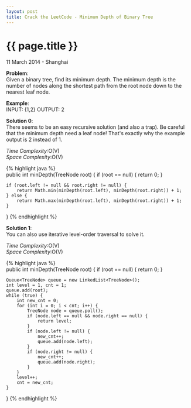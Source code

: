 ```yaml
---
layout: post
title: Crack the LeetCode - Minimum Depth of Binary Tree
---
```


{{ page.title }}
================

<p class="meta">11 March 2014 - Shanghai </p>

**Problem**:   
Given a binary tree, find its minimum depth. The minimum depth is the number of nodes along the shortest path from the root node down to the nearest leaf node.

**Example**:   
INPUT: {1,2}
OUTPUT: 2

**Solution 0**:  
There seems to be an easy recursive solution (and also a trap). Be careful that the minimum depth need a leaf node! That's exactly why the example output is 2 instead of 1.

*Time Complexity*:O(V)  
*Space Complexity*:O(V)  

{% highlight java %}  
public int minDepth(TreeNode root) {
    if (root == null) {
        return 0;
    }

    if (root.left != null && root.right != null) {
        return Math.min(minDepth(root.left), minDepth(root.right)) + 1;
    } else {
        return Math.max(minDepth(root.left), minDepth(root.right)) + 1;
    }
}
{% endhighlight %}

**Solution 1**:  
You can also use iterative level-order traversal to solve it.

*Time Complexity*:O(V)  
*Space Complexity*:O(V)  

{% highlight java %}  
public int minDepth(TreeNode root) {
    if (root == null) {
        return 0;
    }

    Queue<TreeNode> queue = new LinkedList<TreeNode>();
    int level = 1, cnt = 1;
    queue.add(root);
    while (true) {
        int new_cnt = 0;
        for (int i = 0; i < cnt; i++) {
            TreeNode node = queue.poll();
            if (node.left == null && node.right == null) {
                return level;
            }
            if (node.left != null) {
                new_cnt++;
                queue.add(node.left);
            }
            if (node.right != null) {
                new_cnt++;
                queue.add(node.right);
            }
        }
        level++;
        cnt = new_cnt;
    }
}
{% endhighlight %}

